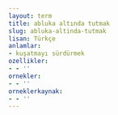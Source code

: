 ```yaml
---
layout: term
title: abluka altında tutmak
slug: abluka-altinda-tutmak
lisan: Türkçe
anlamlar:
- kuşatmayı sürdürmek
ozellikler:
- - ''
ornekler:
- - ''
orneklerkaynak:
- - ''
---
```

